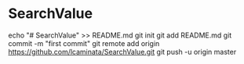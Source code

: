 # SearchValue
echo "# SearchValue" >> README.md
git init
git add README.md
git commit -m "first commit"
git remote add origin https://github.com/lcaminata/SearchValue.git
git push -u origin master
